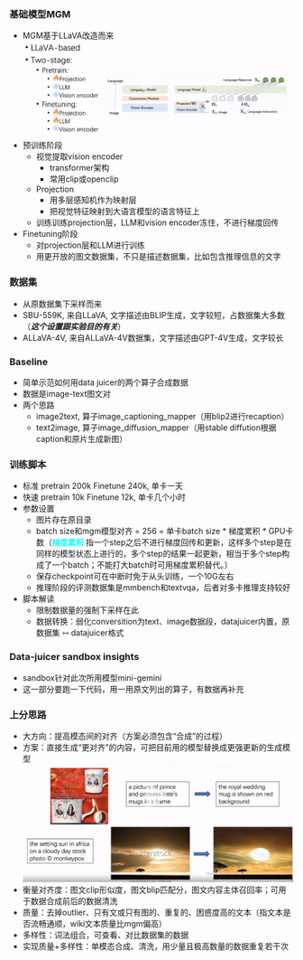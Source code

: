 
### 基础模型MGM
- MGM基于LLaVA改造而来
![alt text](image.png)
- 预训练阶段
  - 视觉提取vision encoder
    - transformer架构
    - 常用clip或openclip
  - Projection
    - 用多层感知机作为映射层
    - 把视觉特征映射到大语言模型的语言特征上
  - 训练训练projection层，LLM和vision encoder冻住，不进行梯度回传
- Finetuning阶段
  - 对projection层和LLM进行训练
  - 用更开放的图文数据集，不只是描述数据集，比如包含推理信息的文字

### 数据集
- 从原数据集下采样而来
- SBU-559K, 来自LLaVA, 文字描述由BLIP生成，文字较短，占数据集大多数（***这个设置跟实验目的有关***）
- ALLaVA-4V, 来自ALLaVA-4V数据集，文字描述由GPT-4V生成，文字较长

### Baseline
- 简单示范如何用data juicer的两个算子合成数据
- 数据是image-text图文对
- 两个思路
  - image2text, 算子image_captioning_mapper（用blip2进行recaption）
  - text2image, 算子image_diffusion_mapper（用stable diffution根据caption和原片生成新图）


### 训练脚本
- 标准 pretrain 200k Finetune 240k, 单卡一天
- 快速 pretrain 10k Finetune 12k, 单卡几个小时
- 参数设置 
  - 图片存在原目录
  - batch size和mgm模型对齐 = 256 = 单卡batch size * 梯度累积 * GPU卡数（<font color=00FFFF>**梯度累积**</font> 指一个step之后不进行梯度回传和更新，这样多个step是在同样的模型状态上进行的，多个step的结果一起更新，相当于多个step构成了一个batch；不能打大batch时可用梯度累积替代。）
  - 保存checkpoint可在中断时免于从头训练，一个10G左右
  - 推理阶段的评测数据集是mmbench和textvqa，后者对多卡推理支持较好
- 脚本解读
  - 限制数据量的强制下采样在此
  - 数据转换：弱化conversition为text、image数据段，datajuicer内置，原数据集 ⇿ datajuicer格式

### Data-juicer sandbox insights
- sandbox针对此次所用模型mini-gemini
- 这一部分要跑一下代码，用一用原文列出的算子，有数据再补充

### 上分思路
- 大方向：提高模态间的对齐（方案必须包含“合成”的过程）
- 方案：直接生成“更对齐”的内容，可把目前用的模型替换成更强更新的生成模型
    ![alt text](image-1.png)
- 衡量对齐度：图文clip形似度，图文blip匹配分，图文内容主体召回率；可用于数据合成前后的数据清洗
- 质量：去掉outlier、只有文或只有图的、重复的、困惑度高的文本（指文本是否流畅通顺，wiki文本质量比mgm偏高）
- 多样性：词法组合，可查看、对比数据集的数据
- 实现质量+多样性：单模态合成、清洗，用少量且极高数量的数据重复若干次